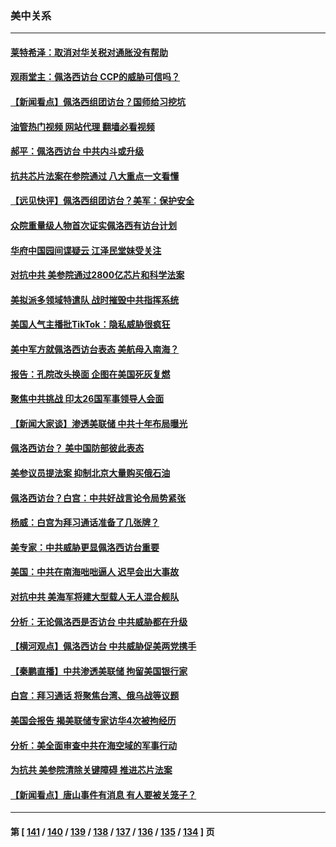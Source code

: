 ### 美中关系
---
#### [莱特希泽：取消对华关税对通胀没有帮助](../../pages/nf1412576/n13790738.md?07281645) 
#### [观雨堂主：佩洛西访台 CCP的威胁可信吗？](../../pages/nf1412576/n13790757.md?07281645) 
#### [【新闻看点】佩洛西组团访台？国师给习挖坑](../../pages/nf1412576/n13790313.md?07281645) 
#### [油管热门视频 网站代理 翻墙必看视频](http://209.222.30.114:81/youtube.html?07281645)
#### [郝平：佩洛西访台 中共内斗或升级](../../pages/nf1412576/n13790472.md?07281645) 
#### [抗共芯片法案在参院通过 八大重点一文看懂](../../pages/nf1412576/n13790309.md?07281645) 
#### [【远见快评】佩洛西组团访台？美军：保护安全](../../pages/nf1412576/n13790395.md?07281645) 
#### [众院重量级人物首次证实佩洛西有访台计划](../../pages/nf1412576/n13790372.md?07281645) 
#### [华府中国园间谍疑云 江泽民堂妹受关注](../../pages/nf1412576/n13790180.md?07281645) 
#### [对抗中共 美参院通过2800亿芯片和科学法案](../../pages/nf1412576/n13790299.md?07281645) 
#### [美拟派多领域特遣队 战时摧毁中共指挥系统](../../pages/nf1412576/n13790295.md?07281645) 
#### [美国人气主播批TikTok：隐私威胁很疯狂](../../pages/nf1412576/n13790194.md?07281645) 
#### [美中军方就佩洛西访台表态 美航母入南海？](../../pages/nf1412576/n13790275.md?07281645) 
#### [报告：孔院改头换面 企图在美国死灰复燃](../../pages/nf1412576/n13790218.md?07281645) 
#### [聚焦中共挑战 印太26国军事领导人会面](../../pages/nf1412576/n13790193.md?07281645) 
#### [【新闻大家谈】渗透美联储 中共十年布局曝光](../../pages/nf1412576/n13790158.md?07281645) 
#### [佩洛西访台？ 美中国防部彼此表态](../../pages/nf1412576/n13790021.md?07281645) 
#### [美参议员提法案 抑制北京大量购买俄石油](../../pages/nf1412576/n13789836.md?07281645) 
#### [佩洛西访台？白宫：中共好战言论令局势紧张](../../pages/nf1412576/n13789687.md?07281645) 
#### [杨威：白宫为拜习通话准备了几张牌？](../../pages/nf1412576/n13789715.md?07281645) 
#### [美专家：中共威胁更显佩洛西访台重要](../../pages/nf1412576/n13789714.md?07281645) 
#### [美国：中共在南海咄咄逼人 迟早会出大事故](../../pages/nf1412576/n13789655.md?07281645) 
#### [对抗中共 美海军将建大型载人无人混合舰队](../../pages/nf1412576/n13789623.md?07281645) 
#### [分析：无论佩洛西是否访台 中共威胁都在升级](../../pages/nf1412576/n13789534.md?07281645) 
#### [【横河观点】佩洛西访台 中共威胁促美两党携手](../../pages/nf1412576/n13789610.md?07281645) 
#### [【秦鹏直播】中共渗透美联储 拘留美国银行家](../../pages/nf1412576/n13789607.md?07281645) 
#### [白宫：拜习通话 将聚焦台湾、俄乌战等议题](../../pages/nf1412576/n13789569.md?07281645) 
#### [美国会报告 揭美联储专家访华4次被拘经历](../../pages/nf1412576/n13789570.md?07281645) 
#### [分析：美全面审查中共在海空域的军事行动](../../pages/nf1412576/n13789543.md?07281645) 
#### [为抗共 美参院清除关键障碍 推进芯片法案](../../pages/nf1412576/n13789542.md?07281645) 
#### [【新闻看点】唐山事件有消息 有人要被关笼子？](../../pages/nf1412576/n13788937.md?07281645) 

---
#### 第 [ [141](./141.md?07281645) / [140](./140.md?07281645) / [139](./139.md?07281645) / [138](./138.md?07281645) / [137](./137.md?07281645) / [136](./136.md?07281645) / [135](./135.md?07281645) / [134](./134.md?07281645) ] 页
